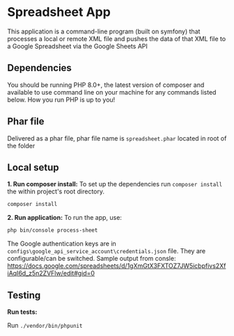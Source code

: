 # Spreadsheet App

This application is a command-line program (built on symfony) that processes a local or remote XML file and pushes the data of that XML file to a Google Spreadsheet via the
Google Sheets API

## Dependencies
You should be running PHP 8.0+, the latest version of composer and available to use command line on your machine for any commands listed below. How you run PHP is up to you!

## Phar file

Delivered as a phar file, phar file name is `spreadsheet.phar` located in root of the folder


## Local setup

**1. Run composer install:**
To set up the dependencies run `composer install` the within project's root directory.
```bash
composer install
```

**2. Run application:**
To run the app, use:

```bash
php bin/console process-sheet
```


The Google authentication keys are in `configs\google_api_service_account\credentials.json` file. They are configurable/can be switched.
Sample output from consle: https://docs.google.com/spreadsheets/d/1gXmGtX3FXTOZ7JW5icbpfivs2XfiAqI6d_z5n2ZVFlw/edit#gid=0
## Testing

**Run tests:**

Run `./vendor/bin/phpunit`

